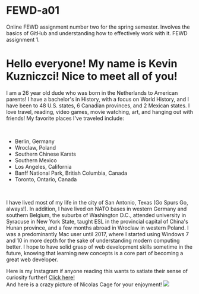 # FEWD-a01
Online FEWD assignment number two for the spring semester.  Involves the basics of GitHub and understanding how to effectively work with it. FEWD assignment 1.

<h1>Hello everyone! My name is Kevin Kuzniczci!  Nice to meet all of you!</h1>

<p>I am a 26 year old dude who was born in the Netherlands to American parents!  I have a bachelor's in History, with a focus on World History, and I have been to 48 U.S. states, 6 Canadian provinces, and 2 Mexican states.  I love travel, reading, video games, movie watching, art, and hanging out with friends!  My favorite places I've traveled include:</p>

<br>

<ul>
  <li>Berlin, Germany</li>
  <li>Wroclaw, Poland</li>
  <li>Southern Chinese Karsts</li>
  <li>Southern Mexico</li>
  <li>Los Angeles, California</li>
  <li>Banff National Park, British Columbia, Canada</li>
  <li>Toronto, Ontario, Canada</li>
</ul>

<br>

<p>I have lived most of my life in the city of San Antonio, Texas (Go Spurs Go, always!).  In addition, I have lived on NATO bases in western Germany and southern Belgium, the suburbs of Washington D.C., attended university in Syracuse in New York State, taught ESL in the provincial capital of China's Hunan province, and a few months abroad in Wroclaw in western Poland.  I was a predominantly Mac user until 2017, where I started using Windows 7 and 10 in more depth for the sake of understanding modern computing better.  I hope to have solid grasp of web development skills sometime in the future, knowing that learning new concepts is a core part of becoming a great web developer.</p>

<p>Here is my Instagram if anyone reading this wants to satiate their sense of curiosity further! <a href="https://www.instagram.com/kuzwhykev/">Click here!</a>
  
  <br>
  And here is a crazy picture of Nicolas Cage for your enjoyment! <img src="https://www.placecage.com/c/2100/1567">
  </p>
